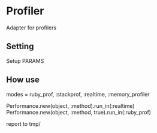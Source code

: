 # Profiler
Adapter for profilers



##  Setting  
Setup PARAMS

## How use
modes = ruby_prof, :stackprof, :realtime, :memory_profiler

Performance.new(object, :method).run_in(:realtime)  
Performance.new(object, :method, true).run_in(:ruby_prof)  

report to tmp/
